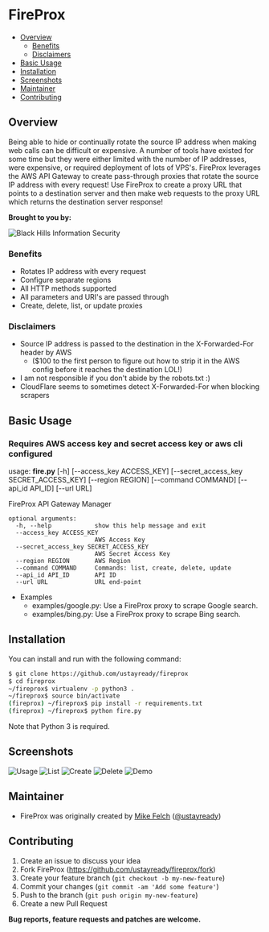 FireProx
==================
- [Overview](#overview)
	- [Benefits](#benefits)
	- [Disclaimers](#disclaimers)
- [Basic Usage](#basic-usage)
- [Installation](#installation)
- [Screenshots](#screenshots)
- [Maintainer](#maintainer)
- [Contributing](#contributing)

## Overview ##
Being able to hide or continually rotate the source IP address when making web calls can be difficult or expensive. A number of tools have existed for some time but they were either limited with the number of IP addresses, were expensive, or required deployment of lots of VPS's. FireProx leverages the AWS API Gateway to create pass-through proxies that rotate the source IP address with every request! Use FireProx to create a proxy URL that points to a destination server and then make web requests to the proxy URL which returns the destination server response!

**Brought to you by:**

![Black Hills Information Security](https://www.blackhillsinfosec.com/wp-content/uploads/2016/03/BHIS-logo-L-300x300.png "Black Hills Information Security")

### Benefits ##

 * Rotates IP address with every request
 * Configure separate regions
 * All HTTP methods supported
 * All parameters and URI's are passed through
 * Create, delete, list, or update proxies
 
### Disclaimers ##
 * Source IP address is passed to the destination in the X-Forwarded-For header by AWS
   * ($100 to the first person to figure out how to strip it in the AWS config before it reaches the destination LOL!)
 * I am not responsible if you don't abide by the robots.txt :)
 * CloudFlare seems to sometimes detect X-Forwarded-For when blocking scrapers
 
## Basic Usage ##
### Requires AWS access key and secret access key or aws cli configured
usage: **fire.py** [-h] [--access_key ACCESS_KEY]
               [--secret_access_key SECRET_ACCESS_KEY] [--region REGION]
               [--command COMMAND] [--api_id API_ID] [--url URL]

FireProx API Gateway Manager
```
optional arguments:
  -h, --help            show this help message and exit
  --access_key ACCESS_KEY
                        AWS Access Key
  --secret_access_key SECRET_ACCESS_KEY
                        AWS Secret Access Key
  --region REGION       AWS Region
  --command COMMAND     Commands: list, create, delete, update
  --api_id API_ID       API ID
  --url URL             URL end-point
```

* Examples
	* examples/google.py: Use a FireProx proxy to scrape Google search.
	* examples/bing.py: Use a FireProx proxy to scrape Bing search.
         
## Installation ##
You can install and run with the following command:

```bash
$ git clone https://github.com/ustayready/fireprox
$ cd fireprox
~/fireprox$ virtualenv -p python3 .
~/fireprox$ source bin/activate
(fireprox) ~/fireprox$ pip install -r requirements.txt
(fireprox) ~/fireprox$ python fire.py
```

Note that Python 3 is required.

## Screenshots
![Usage](https://raw.githubusercontent.com/ustayready/fireprox/master/screenshots/usage.png "usage")
![List](https://raw.githubusercontent.com/ustayready/fireprox/master/screenshots/list.png "list")
![Create](https://raw.githubusercontent.com/ustayready/fireprox/master/screenshots/create.png "create")
![Delete](https://raw.githubusercontent.com/ustayready/fireprox/master/screenshots/delete.png "delete")
![Demo](https://raw.githubusercontent.com/ustayready/fireprox/master/screenshots/demo.png "demo")

## Maintainer
- FireProx was originally created by [Mike Felch](https://github.com/ustayready) ([@ustayready](https://twitter.com/ustayready)) 

## Contributing

1. Create an issue to discuss your idea
2. Fork FireProx (https://github.com/ustayready/fireprox/fork)
3. Create your feature branch (`git checkout -b my-new-feature`)
4. Commit your changes (`git commit -am 'Add some feature'`)
5. Push to the branch (`git push origin my-new-feature`)
6. Create a new Pull Request

**Bug reports, feature requests and patches are welcome.**
